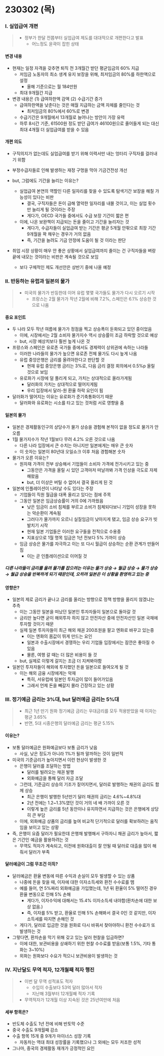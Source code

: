 # 230302 (목)



### Ⅰ. 실업급여 개편

> - 정부가 한달 전쯤부터 실업급여 제도를 대대적으로 개편한다고 발표
>   - 어느정도 윤곽이 잡힌 상태



#### 변경 내용

- 현재는 일정 자격을 갖추면 퇴직 전 3개월간 받던 평균임금의 60% 지급
  - 저임금 노동자의 최소 생계 유지 보장을 위해, 최저임금의 80%를 하한액으로 설정
    - 올해 기준으로는 월 184만원
  - 최대 9개월간 지급
- 변경 내용은 (1) 급여하한액 감액 (2) 수급기간 증가
  - 급여하한액을 낮춘다는 것은 매월 지급하는 금액 자체를 줄인다는 것
    - 최저임금의 80%에서 60%로 변경
  - 수급기간은 9개월에서 13개월로 늘어나는 방안이 가장 유력
  - 하루 8시간 기준, 61500원 정도 받던 급여가 46100원으로 줄어들게 되는 대신 최대 4개월 더 실업급여를 받을 수 있음



#### 개편 의도

- 구직의지가 없는데도 실업급여를 받기 위해 이력서만 내는 엉터리 구직자를 걸러내기 위함

- 부정수급자들로 인해 발생하는 재정 구멍을 막아 기금건전성 개선

- but, 그럼에도 기간을 늘리는 이유는?

  - 실업급여 본연의 역할인 다른 일자리를 찾을 수 있도록 탐색기간 보장을 해칠 가능성이 있다는 비판
    - 결국, 구직자들은 돈이 급해 열악한 일자리를 내몰 것이고, 이는 실업 횟수만 늘리게 될 것이라는 주장
    - 게다가, OECD 국가들 중에서도 수급 보장 기간이 짧은 편
  - 이에, 나온 보완책이 지급되는 돈을 줄이고 기간을 늘리자는 것
    - 게다가, 수급자들이 실업급여 받는 기간은 평균 5개월 안팎으로 최장 기간 9개월을 꽉 채우는 경우가 거의 없음
    - 즉, 기간을 늘려도 기금 안정에 도움이 될 것 이라는 판단

- 취업 시장 상황이 매우 안 좋은 상황에서 실업급여까지 줄이는 건 구직자들을 벼랑 끝에 내모는 것이라는 비판은 계속될 것으로 보임

  - 보다 구체적인 제도 개선안은 상반기 중에 나올 예정

  



### Ⅱ. 반등하는 유럽과 일본의 물가

> - 미국의 물가가 반등한데 이어 유럽 몇몇 국가들도 물가가 다시 오르기 시작
>   - 프랑스는 2월 물가가 작년 2월에 비해 7.2%, 스페인은 6.1% 상승한 것으로 나옴



#### 중요 포인트

- 두 나라 모두 작년 여름에 물가가 정점을 찍고 상승폭이 둔화되고 있던 중이었음
  - 이에, 시장에서는 2월 소비자 물가지수 역시 상승률이 조금 하락할 것으로 예상
  - but, 시장 예상치보다 훨씬 높게 나온 것
- 프랑스와 스페인은 유로존 국가들 중에서도 경제력이 상위권에 속하는 나라들
  - 이러한 나라들의 물가가 높으면 유로존 전체 물가도 다시 높게 나옴
  - 유럽 중앙은행은 금리를 올려야한다고 판단할 것
    - 현재 유럽 중앙은행 금리는 3%로, 다음 금리 결정 회의에서 0.5%p 올릴 것으로 보임
  - 유로화가 시장에 덜 풀리게 되고, 가치는 상대적으로 올라가게됨
    - 달러화의 가치는 상대적으로 떨어지게됨
    - 우리 입장에서 달러-원 환율 하락 요인이 됨
- 달러화가 떨어지는 이유는 유로화가 준기축통화이기 때문
  - 달러화와 유로화는 시소를 타고 있는 것처럼 서로 영향을 줌



#### 일본의 물가

- 일본은 경제활동인구의 상당수가 물가 상승을 경험해 본적이 없을 정도로 물가가 안오름
- 1월 물가지수가 작년 1월보다 무려 4.2% 오른 것으로 나옴
  - 다른 나라 입장에서 큰 수치는 아니지만 일본에게는 매우 큰 숫자
  - 이 숫자는 일본이 80년대 오일쇼크 이후 처음 경험해본 숫자
- 물가가 오른 이유는?
  - 원자재 가격이 전부 상승해서 기업들이 소비자 가격에 전가시키고 있는 중
    - 그동안은 가격을 올릴 시 있던 고객마저 떠날까봐 가격 인상을 극도로 자제해왔음
    - but, 더 이상은 버틸 수 없어서 결국 올리게 된 것
- 일본에 인플레이션이 나타날 수도 있다는 주장
  - 기업들이 직원 월급을 대폭 올리고 있다는 점에 주목
  - 그동안 일본은 임금상승률이 거의 0에 가까웠음
    - 낮은 임금이 소비 침체를 부르고 소비가 침체되다보니 기업이 성장을 못하는 악순환이 계속됨
    - 그러다가 물가까지 오르니 실질임금이 낮아지게 됐고, 임금 상승 요구가 빗발치기 시작
    - 현재 일본 기업들은 이러한 요구들을 전적으로 수용중
    - 지표상으로 1월 명목 임금은 1년 전보다 5% 가까이 상승
  - 임금 상승은 물가를 자극하고 이는 또 다시 월급이 상승하는 순환 관계가 만들어짐
    - 이는 곧 인플레이션으로 이어질 것



##### 다른 나라들이 금리를 올려 물가를 잡으려는 이유는 물가 상승 → 월급 상승 → 물가 상승 → 월급 상승을 반복하게 되기 때문인데, 오히려 일본은 이 상황을 환영하고 있는 중



#### 영향은?

- 일본의 제로 금리가 끝나고 금리를 올리는 방향으로 정책 방향을 올리지 않겠냐는 추측
  - 이는 그동안 일본을 떠났던 일본인 투자자들이 일본으로 돌아갈 것
  - 금리만 높다면 굳이 해외투자 하지 않고 안전자산 중에 안전자산인 일본 국채에 투자할 것이기 때문
  - 실제 일본 투자자들이 최근 해외 채권 200조원을 팔고 엔화로 바꾸고 있는중
    - 이는 엔화의 몸값이 뛰게 만드는 요인
    - 일본과 수출시장에서 경쟁하는 우리 기업들 입장에서는 잠깐은 좋아질 수 있음
    - 물론, 여행 갈 때는 더 많은 비용이 들 것
  - but, 실제로 이렇게 갈지는 조금 더 지켜봐야함
- 일본인 투자자들이 해외에 투자했던 돈을 일본으로 들여오게 될 것
  - 이는 해외 금융 시장에게는 악재
    - 특히, 서유럽에 일본인 투자금이 많이 들어가있음
    - 그래서 언제 돈을 빼갈지 몰라 긴장하고 있는 상황





### Ⅲ. 정기예금 금리는 3%대, but 달러예금 금리는 5%대

> - 최근 1년 만기 원화 정기예금 금리는 우대금리를 모두 적용받았을 때 이자는 평균 3.65%
> - 반면, 5대 시중은행의 달러예금 금리는 평균 5.15%



#### 이유는?

- 보통 달러예금은 원화예금보다 보통 금리가 낮음
  - 사실, 낮은 정도가 아니라 1%가 될까 말까하는 것이 일반적
- 미국의 기준금리가 높아지면서 이런 현상이 발생한 것
  - 은행이 달러를 조달하는 방법
    - 달러를 빌려오는 채권 발행
    - 외화예금을 통해 달러 자금 조달
  - 그런데, 기준금리 상승의 기조가 짙어지면서, 달러로 발행하는 채권의 금리도 함께 상승
    - 최근 은행이 발행한 5년만기 달러 채권의 금리는 4.6%~4.8%대
    - 2년 전에는 1.2~1.3%였던 것이 거의 네 배 가까이 오른 것
    - 이렇게 높은 금리를 5년 동안이나 유지하면서 지급하는 것은 은행에게 상당히 큰 부담
  - 이에, 외화예금 상품의 금리를 높여 비교적 단기적으로 달러를 확보하려는 움직임을 보이고 있는 상황
- 즉, 은행이 요즘 달러가 필요한데 은행채 발행해서 구하자니 채권 금리가 높아서, 짧은 기간인 예금을 활용하려는 것
  - 무역도 적자가 계속되고, 이전에 원화대출이 잘 안될 때 달러로 대출을 많이 해줘서 달러가 부족



#### 달러예금이 그럼 무조건 이득?

- 달러예금은 환율 변동에 따른 수익과 손실이 모두 발생할 수 있는 상품
  - 나중에 돈을 찾을 때, 이자에 대한 이자소득세와 환전 수수료를 뗌
  - 예를 들어, 연 5%짜리 외화예금을 가입했는데, 1년 뒤 환율이 5% 떨어진 경우 환율 변동으로 인해 5% 손해
    - 게다가, 이자수익에 대해서는 15.4% 이자소득세 내야함(환차손에 대한 보상 없음.)
    - 즉, 이자를 5% 받고, 환율로 인해 5% 손해봐서 결국 0인 것 같지만, 이자소득세를 따지면 손해인 것
  - 게다가, 달러로 입금한 것을 원화로 다시 바꿔서 찾아야하니 환전 수수료가 또 발생하는 것
- 그렇다면, 환차손을 막기 위해 갖고 있는 달러 현찰을 입금하면?
  - 이에 대한, 보관비용을 상쇄하기 위한 현찰 수수료를 받음(보통 1.5%, 기타 통화는 3~10%)
  - 외화는 원화보다 수요가 적으니 보관비용이 발생하는 것





### Ⅳ. 지난달도 무역 적자, 12개월째 적자 행진

> - 이번 달 무역 성적표도 적자
>   - 수입이 수출보다 53억 달러 많아서 적자
>   - 지난해 3월부터 12개월째 적자 기록
> - 무역적자가 12개월 이상 지속된 것은 25년여만에 처음



#### 세부 항목은?

- 반도체 수출도 1년 전에 비해 반토막 수준
- 중국 수출도 9개월째 감소
- 수출 항목 15개 중 9개가 마이너스 성장 기록
  - 자동차는 역대 최대 성장률을 기록했으나 그 외에는 모두 저조한 성적
- 그나마, 중국의 경제활동 재개가 긍정적인 요인
